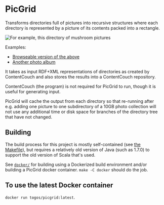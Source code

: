 # PicGrid

Transforms directories full of pictures into recursive structures
where each directory is represented by a picture of its contents
packed into a rectangle.

![For example, this directory of mushroom pictures](http://picture-files.nuke24.net/uri-res/raw/urn:bitprint:TL6JFRX2TOGYQQFNU7S7OEKZ5E7V5IX7.MO4VQTEUYYTT4JCZ5VWXAY2QJ4MYXRYA7XNJ4LI/Mushrooms.jpg)

Examples:
- [Browseable version of the above](http://picture-files.nuke24.net/uri-res/raw/urn:bitprint:32B7UZ4SORCYNVM7ZRPG5UBJA3DDR4TB.2EALXNOSI7JNBPIIM7TN6672WVGVGXAXM25OHNA/Mushroom.html)
- [Another photo album](http://picture-files.nuke24.net/uri-res/raw/urn:bitprint:ZUSSZNX5QOYJZM4VPBUNYJ5WBZH67TBT.NCYZ74FYVFHXXIWLMWAQ5ZQOA4LBENMLSI3ULVA/Travel.html)

It takes as input RDF+XML representations of directories as created by
ContentCouch and also stores the results into a ContentCouch repository.

ContentCouch (the program) is not required for PicGrid to run, though
it is useful for generating input.

PicGrid will cache the output from each directory so that re-running
after e.g. adding one picture to one subdirectory of a 10GB photo
collection will not use any additional time or disk space for branches
of the directory tree that have not changed.

## Building

The build process for this project is mostly self-contained
(see [the Makefile](./Makefile)),
but requires a relatively old version of Java (such as 1.7.0)
to support the old version of Scala that's used.

See [```docker/```](./docker) for building using a Dockerized build environment
and/or building a PicGrid docker container.
```make -C docker``` should do the job.

## To use the latest Docker container

```docker run togos/picgrid:latest```.

